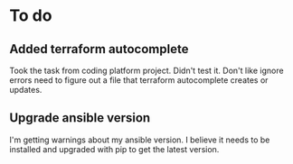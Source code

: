 # To do

## Added terraform autocomplete

Took the task from coding platform project. Didn't test it. Don't like ignore errors need to figure out a file that terraform autocomplete creates or updates.

## Upgrade ansible version

I'm getting warnings about my ansible version. I believe it needs to be installed and upgraded with pip to get the latest version.
